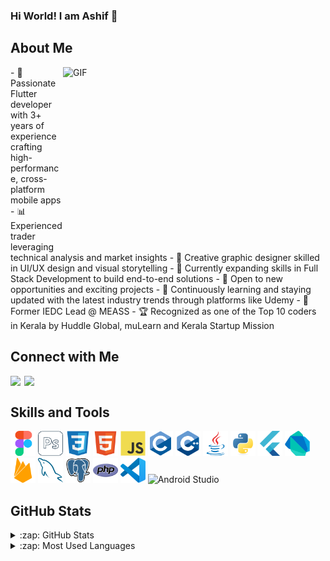 ### Hi World! I am Ashif 🙌


## About Me
<img align="right" alt="GIF" src="https://user-images.githubusercontent.com/71429125/133354455-15843eca-d118-4736-a9f2-0c18172e7e8d.gif" width="420" height="290" />
- 🚀 Passionate Flutter developer with 3+ years of experience crafting high-performance, cross-platform mobile apps
- 📊 Experienced trader leveraging technical analysis and market insights
- 🎨 Creative graphic designer skilled in UI/UX design and visual storytelling
- 🌱 Currently expanding skills in Full Stack Development to build end-to-end solutions
- 🤝 Open to new opportunities and exciting projects
- 🌟 Continuously learning and staying updated with the latest industry trends through platforms like Udemy
- 💼 Former IEDC Lead @ MEASS
- 🏆 Recognized as one of the Top 10 coders in Kerala by Huddle Global, muLearn and Kerala Startup Mission


## Connect with Me

[<img align="left" width="22px" src="https://user-images.githubusercontent.com/71429125/133359405-9eddd24d-7893-4dd5-b717-7207a4c18caf.png" />][Instagram]
[<img align="left" width="22px" src="https://user-images.githubusercontent.com/71429125/133359455-73cd4dbf-3b1f-4e6e-9358-b1924a4178f3.png" />][LinkedIn]

<br />

## Skills and Tools

<p align="left">
  <img src="https://raw.githubusercontent.com/devicons/devicon/master/icons/figma/figma-original.svg" alt="Figma" width="40" height="40"/>
  <img src="https://raw.githubusercontent.com/devicons/devicon/master/icons/photoshop/photoshop-line.svg" alt="Photoshop" width="40" height="40"/>
  <img src="https://raw.githubusercontent.com/devicons/devicon/master/icons/css3/css3-original.svg" alt="CSS3" width="40" height="40"/>
  <img src="https://raw.githubusercontent.com/devicons/devicon/master/icons/html5/html5-original.svg" alt="HTML5" width="40" height="40"/>
  <img src="https://raw.githubusercontent.com/devicons/devicon/master/icons/javascript/javascript-original.svg" alt="JavaScript" width="40" height="40"/>
  <img src="https://raw.githubusercontent.com/devicons/devicon/master/icons/c/c-original.svg" alt="C" width="40" height="40"/>
  <img src="https://raw.githubusercontent.com/devicons/devicon/master/icons/cplusplus/cplusplus-original.svg" alt="C++" width="40" height="40"/>
  <img src="https://raw.githubusercontent.com/devicons/devicon/master/icons/java/java-original.svg" alt="Java" width="40" height="40"/>
  <img src="https://raw.githubusercontent.com/devicons/devicon/master/icons/python/python-original.svg" alt="Python" width="40" height="40"/>
  <img src="https://raw.githubusercontent.com/devicons/devicon/master/icons/flutter/flutter-original.svg" alt="Flutter" width="40" height="40"/>
  <img src="https://raw.githubusercontent.com/devicons/devicon/master/icons/dart/dart-original.svg" alt="Dart" width="40" height="40"/>
  <img src="https://raw.githubusercontent.com/devicons/devicon/master/icons/firebase/firebase-plain.svg" alt="Firebase" width="40" height="40"/>
  <img src="https://raw.githubusercontent.com/devicons/devicon/master/icons/mysql/mysql-original.svg" alt="MySQL" width="40" height="40"/>
  <img src="https://raw.githubusercontent.com/devicons/devicon/master/icons/postgresql/postgresql-original.svg" alt="PostgreSQL" width="40" height="40"/>
  <img src="https://raw.githubusercontent.com/devicons/devicon/master/icons/php/php-original.svg" alt="PHP" width="40" height="40"/>
  <img src="https://raw.githubusercontent.com/devicons/devicon/master/icons/vscode/vscode-original.svg" alt="Visual Studio Code" width="40" height="40"/>
  <img src="https://user-images.githubusercontent.com/71429125/133364368-b6c0f8da-0684-446f-9ecd-eec2996b35a5.png" alt="Android Studio" width="40" height="40"/>
</p>

## GitHub Stats

<details>
  <summary>:zap: GitHub Stats</summary>
  
  <img align="left" alt="Ashif-coder's GitHub Stats" src="https://github-readme-stats.vercel.app/api?username=Ashif-coder&show_icons=true&hide_border=true" />
</details>

<details>
  <summary>:zap: Most Used Languages</summary>

  <img align="left" alt="Ashif-code-hunter" src="https://github-readme-stats.vercel.app/api/top-langs/?username=Ashif-code-hunter" />
</details>

[Instagram]: https://www.instagram.com/ashif_m.a/
[LinkedIn]: https://www.linkedin.com/in/ashifma/
